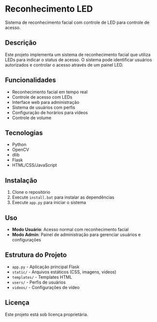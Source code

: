 # Reconhecimento LED

Sistema de reconhecimento facial com controle de LED para controle de acesso.

## Descrição

Este projeto implementa um sistema de reconhecimento facial que utiliza LEDs para indicar o status de acesso. O sistema pode identificar usuários autorizados e controlar o acesso através de um painel LED.

## Funcionalidades

- Reconhecimento facial em tempo real
- Controle de acesso com LEDs
- Interface web para administração
- Sistema de usuários com perfis
- Configuração de horários para vídeos
- Controle de volume

## Tecnologias

- Python
- OpenCV
- dlib
- Flask
- HTML/CSS/JavaScript

## Instalação

1. Clone o repositório
2. Execute `install.bat` para instalar as dependências
3. Execute `app.py` para iniciar o sistema

## Uso

- **Modo Usuário**: Acesso normal com reconhecimento facial
- **Modo Admin**: Painel de administração para gerenciar usuários e configurações

## Estrutura do Projeto

- `app.py` - Aplicação principal Flask
- `static/` - Arquivos estáticos (CSS, imagens, vídeos)
- `templates/` - Templates HTML
- `users/` - Perfis de usuários
- `videos/` - Configurações de vídeo

## Licença

Este projeto está sob licença proprietária.